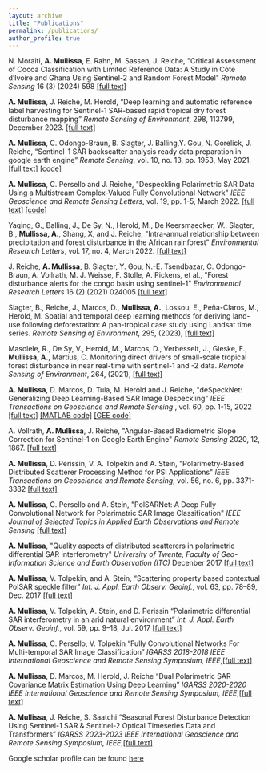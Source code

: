 ```yaml
---
layout: archive
title: "Publications"
permalink: /publications/
author_profile: true
---
```


N. Moraiti, **A. Mullissa**, E. Rahn, M. Sassen, J. Reiche, "Critical Assessment of Cocoa Classification with Limited Reference Data: A Study in Côte d’Ivoire and Ghana Using Sentinel-2 and Random Forest Model" *Remote Sensing* 16 (3) (2024) 598 [[full text]](http://adugnag.github.io/files/remotesensing-16-00598.pdf) 

**A. Mullissa**, J. Reiche, M. Herold, “Deep learning and automatic reference label harvesting for Sentinel-1 SAR-based rapid tropical dry forest disturbance mapping” *Remote Sensing of Environment*, 298, 113799, December 2023. [[full text]](http://adugnag.github.io/files/mullissa_dry_forest_2023.pdf) 

**A. Mullissa**, C. Odongo-Braun, B. Slagter, J. Balling,Y. Gou, N. Gorelick, J. Reiche, “Sentinel-1 SAR backscatter analysis ready data preparation in google earth engine” *Remote Sensing*, vol. 10, no. 13, pp. 1953, May 2021. [[full text]](http://adugnag.github.io/files/S1_ARD_remotesensing-13-01954.pdf) [[code]](https://github.com/adugnag/gee_s1_ard)

**A. Mullissa**, C. Persello and J. Reiche, "Despeckling Polarimetric SAR Data Using a Multistream Complex-Valued Fully Convolutional Network" *IEEE Geoscience and Remote Sensing Letters*, vol. 19, pp. 1-5, March 2022. [[full text]](http://adugnag.github.io/files/cv-despecknet_published.pdf) [[code]](https://github.com/adugnag/CV-deSpeckNet) 

Yaqing, G., Balling, J., De Sy, N., Herold, M., De Keersmaecker, W., Slagter, B., **Mullissa, A.**, Shang, X,  and J. Reiche, "Intra-annual relationship between precipitation and forest disturbance in the African rainforest" *Environmental Research Letters*, vol. 17, no. 4, March 2022. [[full text]](http://adugnag.github.io/files/Gou_2022_Environ._Res._Lett._17_044044.pdf) 

J. Reiche, **A. Mullissa**, B. Slagter, Y. Gou, N.-E. Tsendbazar, C. Odongo-Braun, A. Vollrath, M. J. Weisse, F. Stolle, A. Pickens, et al., "Forest disturbance alerts for the congo basin using sentinel-1" *Environmental Research Letters* 16 (2) (2021) 024005 [[full text]](http://adugnag.github.io/files/Reiche_2021_Environ._Res._Lett._16_024005.pdf) 

Slagter, B., Reiche, J., Marcos, D., **Mullissa, A.**, Lossou, E., Peña-Claros, M., Herold, M. Spatial and temporal deep learning methods for deriving land-use following deforestation: A pan-tropical case study using Landsat time series. *Remote Sensing of Environment*, 295, (2023), [[full text]](http://adugnag.github.io/files/bart_drivers.pdf)   

Masolele, R., De Sy, V., Herold, M., Marcos, D., Verbesselt, J., Gieske, F., **Mullissa, A.**, Martius, C. Monitoring direct drivers of small-scale tropical forest disturbance in near real-time with sentinel-1 and -2 data. *Remote Sensing of Environment*, 264, (2021), [[full text]](http://adugnag.github.io/files/1-s2.0-S0034425721003205-main.pdf)  

**A. Mullissa**, D. Marcos, D. Tuia, M. Herold and J. Reiche, "deSpeckNet: Generalizing Deep Learning-Based SAR Image Despeckling" *IEEE Transactions on Geoscience and Remote Sensing* , vol. 60, pp. 1-15, 2022 [[full text]](http://adugnag.github.io/files/deSpeckNet_published.pdf) [[MATLAB code]](https://github.com/adugnag/deSpeckNet) [[GEE code]](https://github.com/adugnag/deSpeckNet-TF-GEE)

A. Vollrath, **A. Mullissa**, J. Reiche, "Angular-Based Radiometric Slope Correction for Sentinel-1 on Google Earth Engine" *Remote Sensing* 2020, 12, 1867. [[full text]](http://adugnag.github.io/files/Volli-mullissa_reiche_RS_2020.pdf)

**A.  Mullissa**, D. Perissin, V. A. Tolpekin and A. Stein, "Polarimetry-Based Distributed Scatterer Processing Method for PSI Applications" *IEEE Transactions on Geoscience and Remote Sensing*, vol. 56, no. 6, pp. 3371-3382 [[full text]](http://adugnag.github.io/files/08293685_small.pdf)

**A. Mullissa**, C. Persello and A. Stein, "PolSARNet: A Deep Fully Convolutional Network for Polarimetric SAR Image Classification" *IEEE Journal of Selected Topics in Applied Earth Observations and Remote Sensing* [[full text]](http://adugnag.github.io/files/PolSARNet_published.pdf)

**A. Mullissa**, "Quality aspects of distributed scatterers in polarimetric differential SAR interferometry" *University of Twente, Faculty of Geo-Information Science and Earth Observation (ITC)* Decenber 2017 [[full text]](http://adugnag.github.io/files/Adugna_Mullissa_PhD_Dissertation.pdf)

**A. Mullissa**, V. Tolpekin, and A. Stein, “Scattering property based contextual PolSAR speckle filter” *Int. J. Appl. Earth Observ. Geoinf.*, vol. 63, pp. 78–89, Dec. 2017 [[full text]](http://adugnag.github.io/files/1-s2.0-S0303243417301502-main.pdf)

**A. Mullissa**, V. Tolpekin, A. Stein, and D. Perissin “Polarimetric differential SAR interferometry in an arid natural environment” *Int. J. Appl. Earth Observ. Geoinf.*, vol. 59, pp. 9–18, Jul. 2017 [[full text]](http://adugnag.github.io/files/1-s2.0-S0303243417300454-main.pdf)

**A. Mullissa**, C. Persello, V. Tolpekin “Fully Convolutional Networks For Multi-temporal SAR Image Classification” *IGARSS 2018-2018 IEEE International Geoscience and Remote Sensing Symposium, IEEE*,[[full text]](http://adugnag.github.io/files/Fully_Convolutional_Networks_for_Multi-Temporal_SAR_Image_Classification.pdf)

**A. Mullissa**, D. Marcos, M. Herold, J. Reiche “Dual Polarimetric SAR Covariance Matrix Estimation Using Deep Learning” *IGARSS 2020-2020 IEEE International Geoscience and Remote Sensing Symposium, IEEE*,[[full text]](http://adugnag.github.io/files/Dual_Polarimetric_SAR_Covariance_Matrix_Estimation_Using_Deep_Learning.pdf)

**A. Mullissa**,  J. Reiche, S. Saatchi “Seasonal Forest Disturbance Detection Using Sentinel-1 SAR & Sentinel-2 Optical Timeseries Data and Transformers” *IGARSS 2023-2023 IEEE International Geoscience and Remote Sensing Symposium, IEEE*,[[full text]](http://adugnag.github.io/files/Seasonal_Forest_Disturbance_Detection_Using_Sentinel-1_SAR_amp_Sentinel-2_Optical_Timeseries_Data_and_Transformers-2.pdf)

Google scholar profile can be found [here](https://scholar.google.nl/citations?user=sU3sx0AAAAAJ&hl=en)
